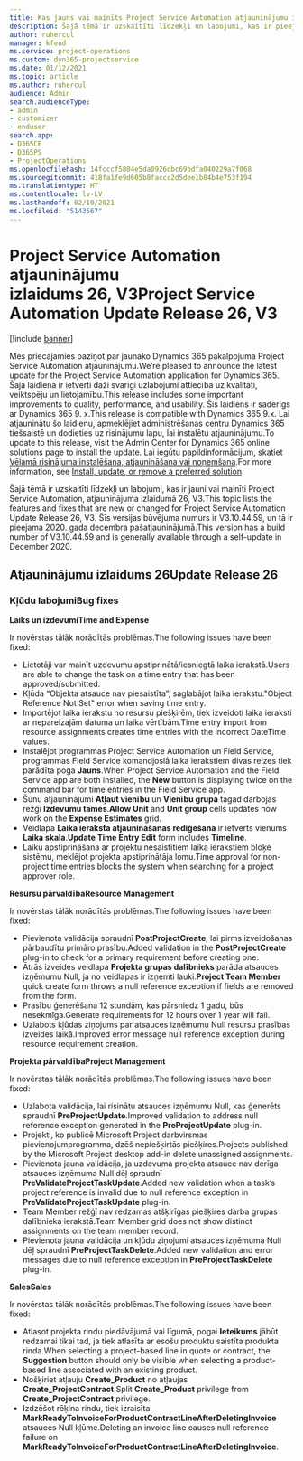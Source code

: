 ```yaml
---
title: Kas jauns vai mainīts Project Service Automation atjauninājumu izlaidumā 26, V3
description: Šajā tēmā ir uzskaitīti līdzekļi un labojumi, kas ir pieejami Project Service Automation atjauninājumu izlaidumā 26, V3.
author: ruhercul
manager: kfend
ms.service: project-operations
ms.custom: dyn365-projectservice
ms.date: 01/12/2021
ms.topic: article
ms.author: ruhercul
audience: Admin
search.audienceType:
- admin
- customizer
- enduser
search.app:
- D365CE
- D365PS
- ProjectOperations
ms.openlocfilehash: 14fcccf5804e5da0926dbc69bdfa040229a7f068
ms.sourcegitcommit: 418fa1fe9d605b8faccc2d5dee1b04b4e753f194
ms.translationtype: HT
ms.contentlocale: lv-LV
ms.lasthandoff: 02/10/2021
ms.locfileid: "5143567"
---
```

# <a name="project-service-automation-update-release-26-v3"></a><span data-ttu-id="81de3-103">Project Service Automation atjauninājumu izlaidums 26, V3</span><span class="sxs-lookup"><span data-stu-id="81de3-103">Project Service Automation Update Release 26, V3</span></span>

[!include [banner](../includes/psa-now-project-operations.md)]

<span data-ttu-id="81de3-104">Mēs priecājamies paziņot par jaunāko Dynamics 365 pakalpojuma Project Service Automation atjauninājumu.</span><span class="sxs-lookup"><span data-stu-id="81de3-104">We’re pleased to announce the latest update for the Project Service Automation application for Dynamics 365.</span></span> <span data-ttu-id="81de3-105">Šajā laidienā ir ietverti daži svarīgi uzlabojumi attiecībā uz kvalitāti, veiktspēju un lietojamību.</span><span class="sxs-lookup"><span data-stu-id="81de3-105">This release includes some important improvements to quality, performance, and usability.</span></span> <span data-ttu-id="81de3-106">Šis laidiens ir saderīgs ar Dynamics 365 9. x.</span><span class="sxs-lookup"><span data-stu-id="81de3-106">This release is compatible with Dynamics 365 9.x.</span></span> <span data-ttu-id="81de3-107">Lai atjauninātu šo laidienu, apmeklējiet administrēšanas centru Dynamics 365 tiešsaistē un dodieties uz risinājumu lapu, lai instalētu atjauninājumu.</span><span class="sxs-lookup"><span data-stu-id="81de3-107">To update to this release, visit the Admin Center for Dynamics 365 online solutions page to install the update.</span></span> <span data-ttu-id="81de3-108">Lai iegūtu papildinformācijum, skatiet [Vēlamā risinājuma instalēšana, atjaunināšana vai noņemšana](https://docs.microsoft.com/power-platform/admin/install-remove-preferred-solution).</span><span class="sxs-lookup"><span data-stu-id="81de3-108">For more information, see [Install, update, or remove a preferred solution](https://docs.microsoft.com/power-platform/admin/install-remove-preferred-solution).</span></span>

<span data-ttu-id="81de3-109">Šajā tēmā ir uzskaitīti līdzekļi un labojumi, kas ir jauni vai mainīti Project Service Automation, atjauninājuma izlaidumā 26, V3.</span><span class="sxs-lookup"><span data-stu-id="81de3-109">This topic lists the features and fixes that are new or changed for Project Service Automation Update Release 26, V3.</span></span> <span data-ttu-id="81de3-110">Šīs versijas būvējuma numurs ir V3.10.44.59, un tā ir pieejama 2020. gada decembra pašatjauninājumā.</span><span class="sxs-lookup"><span data-stu-id="81de3-110">This version has a build number of V3.10.44.59 and is generally available through a self-update in December 2020.</span></span>

## <a name="update-release-26"></a><span data-ttu-id="81de3-111">Atjauninājumu izlaidums 26</span><span class="sxs-lookup"><span data-stu-id="81de3-111">Update Release 26</span></span>

### <a name="bug-fixes"></a><span data-ttu-id="81de3-112">Kļūdu labojumi</span><span class="sxs-lookup"><span data-stu-id="81de3-112">Bug fixes</span></span>

<span data-ttu-id="81de3-113">**Laiks un izdevumi**</span><span class="sxs-lookup"><span data-stu-id="81de3-113">**Time and Expense**</span></span>

<span data-ttu-id="81de3-114">Ir novērstas tālāk norādītās problēmas.</span><span class="sxs-lookup"><span data-stu-id="81de3-114">The following issues have been fixed:</span></span>

- <span data-ttu-id="81de3-115">Lietotāji var mainīt uzdevumu apstiprinātā/iesniegtā laika ierakstā.</span><span class="sxs-lookup"><span data-stu-id="81de3-115">Users are able to change the task on a time entry that has been approved/submitted.</span></span>
- <span data-ttu-id="81de3-116">Kļūda “Objekta atsauce nav piesaistīta”, saglabājot laika ierakstu.</span><span class="sxs-lookup"><span data-stu-id="81de3-116">"Object Reference Not Set" error when saving time entry.</span></span>
- <span data-ttu-id="81de3-117">Importējot laika ierakstu no resursu piešķirēm, tiek izveidoti laika ieraksti ar nepareizajām datuma un laika vērtībām.</span><span class="sxs-lookup"><span data-stu-id="81de3-117">Time entry import from resource assignments creates time entries with the incorrect DateTime values.</span></span>
- <span data-ttu-id="81de3-118">Instalējot programmas Project Service Automation un Field Service, programmas Field Service komandjoslā laika ierakstiem divas reizes tiek parādīta poga **Jauns**.</span><span class="sxs-lookup"><span data-stu-id="81de3-118">When Project Service Automation and the Field Service app are both installed, the **New** button is displaying twice on the command bar for time entries in the Field Service app.</span></span>
- <span data-ttu-id="81de3-119">Šūnu atjauninājumi **Atļaut vienību** un **Vienību grupa** tagad darbojas režģī **Izdevumu tāmes**.</span><span class="sxs-lookup"><span data-stu-id="81de3-119">**Allow Unit** and **Unit group** cells updates now work on the **Expense Estimates** grid.</span></span>
- <span data-ttu-id="81de3-120">Veidlapā **Laika ieraksta atjaunināšanas rediģēšana** ir ietverts vienums **Laika skala**.</span><span class="sxs-lookup"><span data-stu-id="81de3-120">**Update Time Entry Edit** form includes **Timeline**.</span></span>
- <span data-ttu-id="81de3-121">Laiku apstiprināšana ar projektu nesaistītiem laika ierakstiem bloķē sistēmu, meklējot projekta apstiprinātāja lomu.</span><span class="sxs-lookup"><span data-stu-id="81de3-121">Time approval for non-project time entries blocks the system when searching for a project approver role.</span></span>

<span data-ttu-id="81de3-122">**Resursu pārvaldība**</span><span class="sxs-lookup"><span data-stu-id="81de3-122">**Resource Management**</span></span>

<span data-ttu-id="81de3-123">Ir novērstas tālāk norādītās problēmas.</span><span class="sxs-lookup"><span data-stu-id="81de3-123">The following issues have been fixed:</span></span>

- <span data-ttu-id="81de3-124">Pievienota validācija spraudnī **PostProjectCreate**, lai pirms izveidošanas pārbaudītu primāro prasību.</span><span class="sxs-lookup"><span data-stu-id="81de3-124">Added validation in the **PostProjectCreate** plug-in to check for a primary requirement before creating one.</span></span>
- <span data-ttu-id="81de3-125">Ātrās izveides veidlapa **Projekta grupas dalībnieks** parāda atsauces izņēmumu Null, ja no veidlapas ir izņemti lauki.</span><span class="sxs-lookup"><span data-stu-id="81de3-125">**Project Team Member** quick create form throws a null reference exception if fields are removed from the form.</span></span>
- <span data-ttu-id="81de3-126">Prasību ģenerēšana 12 stundām, kas pārsniedz 1 gadu, būs nesekmīga.</span><span class="sxs-lookup"><span data-stu-id="81de3-126">Generate requirements for 12 hours over 1 year will fail.</span></span>
- <span data-ttu-id="81de3-127">Uzlabots kļūdas ziņojums par atsauces izņēmumu Null resursu prasības izveides laikā.</span><span class="sxs-lookup"><span data-stu-id="81de3-127">Improved error message null reference exception during resource requirement creation.</span></span>

<span data-ttu-id="81de3-128">**Projekta pārvaldība**</span><span class="sxs-lookup"><span data-stu-id="81de3-128">**Project Management**</span></span>

<span data-ttu-id="81de3-129">Ir novērstas tālāk norādītās problēmas.</span><span class="sxs-lookup"><span data-stu-id="81de3-129">The following issues have been fixed:</span></span>

- <span data-ttu-id="81de3-130">Uzlabota validācija, lai risinātu atsauces izņēmumu Null, kas ģenerēts spraudnī **PreProjectUpdate**.</span><span class="sxs-lookup"><span data-stu-id="81de3-130">Improved validation to address null reference exception generated in the **PreProjectUpdate** plug-in.</span></span>
- <span data-ttu-id="81de3-131">Projekti, ko publicē Microsoft Project darbvirsmas pievienojumprogramma, dzēš nepiešķirtās piešķires.</span><span class="sxs-lookup"><span data-stu-id="81de3-131">Projects published by the Microsoft Project desktop add-in delete unassigned assignments.</span></span>
- <span data-ttu-id="81de3-132">Pievienota jauna validācija, ja uzdevuma projekta atsauce nav derīga atsauces izņēmuma Null dēļ spraudnī **PreValidateProjectTaskUpdate**.</span><span class="sxs-lookup"><span data-stu-id="81de3-132">Added new validation when a task’s project reference is invalid due to null reference exception in **PreValidateProjectTaskUpdate** plug-in.</span></span>
- <span data-ttu-id="81de3-133">Team Member režģī nav redzamas atšķirīgas piešķires darba grupas dalībnieka ierakstā.</span><span class="sxs-lookup"><span data-stu-id="81de3-133">Team Member grid does not show distinct assignments on the team member record.</span></span>
- <span data-ttu-id="81de3-134">Pievienota jauna validācija un kļūdu ziņojumi atsauces izņēmuma Null dēļ spraudnī **PreProjectTaskDelete**.</span><span class="sxs-lookup"><span data-stu-id="81de3-134">Added new validation and error messages due to null reference exception in **PreProjectTaskDelete** plug-in.</span></span>

<span data-ttu-id="81de3-135">**Sales**</span><span class="sxs-lookup"><span data-stu-id="81de3-135">**Sales**</span></span>

<span data-ttu-id="81de3-136">Ir novērstas tālāk norādītās problēmas.</span><span class="sxs-lookup"><span data-stu-id="81de3-136">The following issues have been fixed:</span></span>

- <span data-ttu-id="81de3-137">Atlasot projekta rindu piedāvājumā vai līgumā, pogai **Ieteikums** jābūt redzamai tikai tad, ja tiek atlasīta ar esošu produktu saistīta produkta rinda.</span><span class="sxs-lookup"><span data-stu-id="81de3-137">When selecting a project-based line in quote or contract, the **Suggestion** button should only be visible when selecting a product-based line associated with an existing product.</span></span>
- <span data-ttu-id="81de3-138">Nošķiriet atļauju **Create_Product** no atļaujas **Create_ProjectContract**.</span><span class="sxs-lookup"><span data-stu-id="81de3-138">Split **Create_Product** privilege from **Create_ProjectContract** privilege.</span></span>
- <span data-ttu-id="81de3-139">Izdzēšot rēķina rindu, tiek izraisīta **MarkReadyToInvoiceForProductContractLineAfterDeletingInvoice** atsauces Null kļūme.</span><span class="sxs-lookup"><span data-stu-id="81de3-139">Deleting an invoice line causes null reference failure on **MarkReadyToInvoiceForProductContractLineAfterDeletingInvoice**.</span></span>
